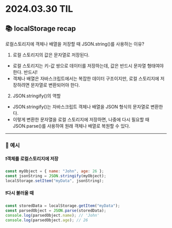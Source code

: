 # 2024.03.30 TIL

## 📚 localStorage recap

로컬스토리지에 객체나 배열을 저장할 때 JSON.string()를 사용하는 이유?

1. 로컬 스토리지의 값은 문자열로 저장된다.

- 로컬 스토리지는 키-값 쌍으로 데이터를 저장하는데, 값은 반드시 문자열 형태여야 한다. 반드시!
- 객체나 배열은 자바스크립트에서는 복잡한 데이터 구조이지만, 로컬 스토리지에 저장하려면 문자열로 변환되어야 한다.

2. JSON.stringify()의 역할

- JSON.stringify()는 자바스크립트 객체나 배열을 JSON 형식의 문자열로 변환한다.
- 이렇게 변환한 문자열을 로컬 스토리지에 저장하면, 나중에 다시 필요할 때 JSON.parse()를 사용하여 원래 객체나 배열로 복원할 수 있다.

---

### 🚨 예시

#### ❗️객체를 로컬스토리지에 저장

```js
const myObject = { name: "John", age: 26 };
const jsonString = JSON.stringify(myObject);
localStorage.setItem("myData", jsonString);
```

#### ❗️다시 불러올 때

```js
const storedData = localStorage.getItem("myData");
const parsedObject = JSON.parse(storedData);
console.log(parsedObject.name); // 'John'
console.log(parsedObject.age); // 26
```
